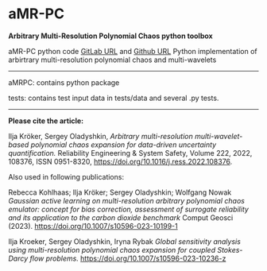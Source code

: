 # aMR-PC
**Arbitrary Multi-Resolution Polynomial Chaos python toolbox**


aMR-PC python code
[GitLab URL](https://git.iws.uni-stuttgart.de/ikroeker/ik_amr-pc)
and 
[Github URL](https://github.com/ikroeker/aMR-PC) 
Python implementation of arbirtrary multi-resolution polynomial chaos and multi-wavelets

---

aMRPC: contains python package

tests: contains test input data in tests/data and several .py tests. 

---

 **Please cite the article:**

Ilja Kröker, Sergey Oladyshkin,
*Arbitrary multi-resolution multi-wavelet-based polynomial chaos expansion for data-driven uncertainty quantification.*
Reliability Engineering & System Safety,
Volume 222, 2022, 108376, ISSN 0951-8320,
https://doi.org/10.1016/j.ress.2022.108376.

Also used in following publications:

Rebecca Kohlhaas; Ilja Kröker; Sergey Oladyshkin; Wolfgang Nowak
*Gaussian active learning on multi-resolution arbitrary polynomial chaos emulator: concept for bias correction, assessment of surrogate reliability and its application to the carbon dioxide benchmark*
Comput Geosci (2023).
https://doi.org/10.1007/s10596-023-10199-1


Ilja Kroeker, Sergey Oladyshkin, Iryna Rybak
*Global sensitivity analysis using multi-resolution polynomial chaos expansion for coupled Stokes-Darcy flow problems.*
https://doi.org/10.1007/s10596-023-10236-z